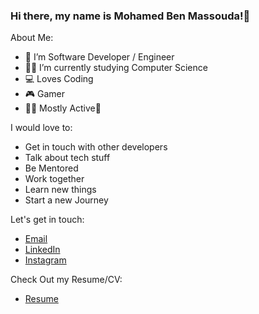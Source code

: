 ### Hi there, my name is Mohamed Ben Massouda!👋

About Me:

- 🔭 I’m Software Developer / Engineer
- 👨‍🎓 I’m currently studying Computer Science
- 💻 Loves Coding
- 🎮 Gamer
- 🏃‍♂ Mostly Active🤸‍

I would love to:
- Get in touch with other developers
- Talk about tech stuff
- Be Mentored
- Work together
- Learn new things
- Start a new Journey

Let's get in touch:
- <a href="mailto:benmassoudamohamed2@gmail.com">Email</a>
- <a href="https://www.linkedin.com/in/mohamed-ben-massouda-ab5404225/">LinkedIn</a>
- <a href="https://www.instagram.com/mohamedbenmassouda/">Instagram</a>

Check Out my Resume/CV:
- <a href="https://drive.google.com/file/d/1e2Zvn54k2n6mrBwBdY2hep9Z2RbT6yDM/view?usp=sharing">Resume</a>

